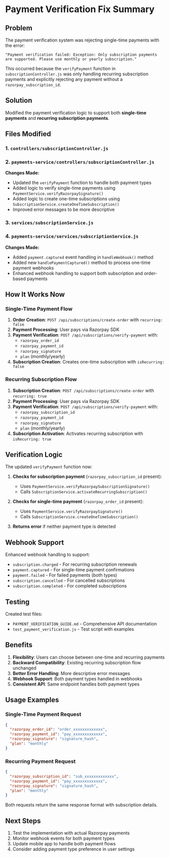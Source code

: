 # Payment Verification Fix Summary

## Problem
The payment verification system was rejecting single-time payments with the error:
```
"Payment verification failed: Exception: Only subscription payments are supported. Please use monthly or yearly subscription."
```

This occurred because the `verifyPayment` function in `subscriptionController.js` was only handling recurring subscription payments and explicitly rejecting any payment without a `razorpay_subscription_id`.

## Solution
Modified the payment verification logic to support both **single-time payments** and **recurring subscription payments**.

## Files Modified

### 1. `controllers/subscriptionController.js`
### 2. `payments-service/controllers/subscriptionController.js`

**Changes Made:**
- Updated the `verifyPayment` function to handle both payment types
- Added logic to verify single-time payments using `PaymentService.verifyRazorpaySignature()`
- Added logic to create one-time subscriptions using `SubscriptionService.createOneTimeSubscription()`
- Improved error messages to be more descriptive

### 3. `services/subscriptionService.js`
### 4. `payments-service/services/subscriptionService.js`

**Changes Made:**
- Added `payment.captured` event handling in `handleWebhook()` method
- Added new `handlePaymentCaptured()` method to process one-time payment webhooks
- Enhanced webhook handling to support both subscription and order-based payments

## How It Works Now

### Single-Time Payment Flow
1. **Order Creation**: `POST /api/subscriptions/create-order` with `recurring: false`
2. **Payment Processing**: User pays via Razorpay SDK
3. **Payment Verification**: `POST /api/subscriptions/verify-payment` with:
   - `razorpay_order_id`
   - `razorpay_payment_id`
   - `razorpay_signature`
   - `plan` (monthly/yearly)
4. **Subscription Creation**: Creates one-time subscription with `isRecurring: false`

### Recurring Subscription Flow
1. **Subscription Creation**: `POST /api/subscriptions/create-order` with `recurring: true`
2. **Payment Processing**: User pays via Razorpay SDK
3. **Payment Verification**: `POST /api/subscriptions/verify-payment` with:
   - `razorpay_subscription_id`
   - `razorpay_payment_id`
   - `razorpay_signature`
   - `plan` (monthly/yearly)
4. **Subscription Activation**: Activates recurring subscription with `isRecurring: true`

## Verification Logic

The updated `verifyPayment` function now:

1. **Checks for subscription payment** (`razorpay_subscription_id` present):
   - Uses `PaymentService.verifyRazorpaySubscriptionSignature()`
   - Calls `SubscriptionService.activateRecurringSubscription()`

2. **Checks for single-time payment** (`razorpay_order_id` present):
   - Uses `PaymentService.verifyRazorpaySignature()`
   - Calls `SubscriptionService.createOneTimeSubscription()`

3. **Returns error** if neither payment type is detected

## Webhook Support

Enhanced webhook handling to support:
- `subscription.charged` - For recurring subscription renewals
- `payment.captured` - For single-time payment confirmations
- `payment.failed` - For failed payments (both types)
- `subscription.cancelled` - For cancelled subscriptions
- `subscription.completed` - For completed subscriptions

## Testing

Created test files:
- `PAYMENT_VERIFICATION_GUIDE.md` - Comprehensive API documentation
- `test_payment_verification.js` - Test script with examples

## Benefits

1. **Flexibility**: Users can choose between one-time and recurring payments
2. **Backward Compatibility**: Existing recurring subscription flow unchanged
3. **Better Error Handling**: More descriptive error messages
4. **Webhook Support**: Both payment types handled in webhooks
5. **Consistent API**: Same endpoint handles both payment types

## Usage Examples

### Single-Time Payment Request
```json
{
  "razorpay_order_id": "order_xxxxxxxxxxxxx",
  "razorpay_payment_id": "pay_xxxxxxxxxxxxx",
  "razorpay_signature": "signature_hash",
  "plan": "monthly"
}
```

### Recurring Payment Request
```json
{
  "razorpay_subscription_id": "sub_xxxxxxxxxxxxx",
  "razorpay_payment_id": "pay_xxxxxxxxxxxxx",
  "razorpay_signature": "signature_hash",
  "plan": "monthly"
}
```

Both requests return the same response format with subscription details.

## Next Steps

1. Test the implementation with actual Razorpay payments
2. Monitor webhook events for both payment types
3. Update mobile app to handle both payment flows
4. Consider adding payment type preference in user settings
